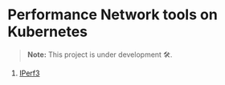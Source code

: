 # Performance Network tools on Kubernetes

> **Note:** This project is under development 🛠.

1. [IPerf3](./IPerf3/README.md)


